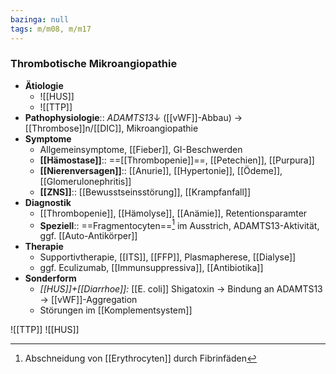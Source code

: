 ```yaml
---
bazinga: null
tags: m/m08, m/m17
---
```

### Thrombotische Mikroangiopathie 
- **Ätiologie**
	- ![[HUS]]
	- ![[TTP]]
- **Pathophysiologie**:: *ADAMTS13*↓ ([[vWF]]-Abbau) → [[Thrombose]]n/[[DIC]], Mikroangiopathie
- **Symptome**
	- Allgemeinsymptome, [[Fieber]], GI-Beschwerden
	- **[[Hämostase]]**:: ==[[Thrombopenie]]==, [[Petechien]], [[Purpura]]
	- **[[Nierenversagen]]**:: [[Anurie]], [[Hypertonie]], [[Ödeme]], [[Glomerulonephritis]]
	- **[[ZNS]]**:: [[Bewusstseinsstörung]], [[Krampfanfall]]
- **Diagnostik**
	- [[Thrombopenie]], [[Hämolyse]], [[Anämie]], Retentionsparamter
	- **Speziell**:: ==Fragmentocyten==[^1] im Ausstrich, ADAMTS13-Aktivität, ggf. [[Auto-Antikörper]]
- **Therapie**
	- Supportivtherapie, [[ITS]], [[FFP]], Plasmapherese, [[Dialyse]]
	- ggf. Eculizumab, [[Immunsuppressiva]], [[Antibiotika]]
- **Sonderform**
	- *[[HUS]]+[[Diarrhoe]]:* [[E. coli]] Shigatoxin → Bindung an ADAMTS13 → [[vWF]]-Aggregation
	- Störungen im [[Komplementsystem]]


![[TTP]]
![[HUS]]

[^1]: Abschneidung von [[Erythrocyten]] durch Fibrinfäden